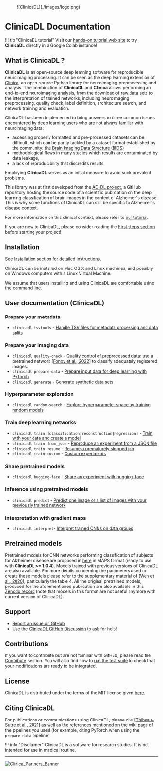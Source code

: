<figure markdown>
  ![ClinicaDL](./images/logo.png)
</figure>

# ClinicaDL Documentation

!!! tip "ClinicaDL tutorial"
    Visit our [hands-on tutorial web site](https://aramislab.paris.inria.fr/clinicadl/tuto/) 
    to try **ClinicaDL** directly in a Google Colab instance!


## What is ClinicaDL ?

**ClinicaDL** is an open-source deep learning software for reproducible neuroimaging processing. It can be seen as the deep learning extension of [Clinica](https://aramislab.paris.inria.fr/clinica/docs/public/latest/), an open-source Python library for neuroimaging preprocessing and analysis. The combination of **ClinicaDL** and **Clinica** allows performing an end-to-end neuroimaging analysis, from the download of raw data sets to the interpretation of trained networks, including neuroimaging preprocessing, quality check, label definition, architecture search, and network training and evaluation.

ClinicaDL has been implemented to bring answers to three common issues encountered by deep learning users who are not always familiar with neuroimaging data: 
- accessing properly formatted and pre-processed datasets can be difficult, which can be partly tackled by a dataset format established by the community: the [Brain Imaging Data Structure (BIDS)](https://aramislab.paris.inria.fr/clinica/docs/public/latest/BIDS/)
- methodological flaws in many studies which results are contaminated by data leakage,
- a lack of reproducibility that discredits results, 

Employing **ClinicaDL** serves as an initial measure to avoid such prevalent problems.

This library was at first developed from the [AD-DL project](https://github.com/aramis-lab/AD-DL), a GitHub repository hosting the source code of a scientific publication on the deep learning classification of
brain images in the context of Alzheimer's disease. This is why some functions 
of ClinicaDL can still be specific to Alzheimer's disease context. 


For more information on this clinical context, please refer to [our
tutorial](https://aramislab.paris.inria.fr/clinicadl/tuto/).

If you are new to ClinicaDL, please consider reading the [First steps
section](./Introduction.md) before starting your project!

## Installation

See [Installation](./Installation.md) section for detailed instructions.

ClinicaDL can be installed on Mac OS X and Linux machines, and possibly on
Windows computers with a Linux Virtual Machine.

We assume that users installing and using ClinicaDL are comfortable using the
command line.

## User documentation (ClinicaDL)

### Prepare your metadata
- `clinicadl tsvtools` - [Handle TSV files for metadata processing and data splits](./TSVTools.md)

### Prepare your imaging data
- `clinicadl quality-check` - [Quality control of preprocessed data](Preprocessing/QualityCheck.md): use a pretrained network [[Fonov et al., 2022](10.1016/j.neuroimage.2022.119266)] to classify adequately registered images.
- `clinicadl prepare-data` - [Prepare input data for deep learning with PyTorch](Preprocessing/Extract.md)
- `clinicadl generate` - [Generate synthetic data sets](https://clinicadl.readthedocs.io/en/latest/Preprocessing/Generate/)

### Hyperparameter exploration
- `clinicadl random-search` - [Explore hyperparameter space by training random models](./RandomSearch.md)

### Train deep learning networks
- `clinicadl train [classification|reconstruction|regression]` - [Train with your data and create a model](./Train/Introduction.md)
- `clinicadl train from_json` - [Reproduce an experiment from a JSON file](./Train/Retrain.md)
- `clinicadl train resume` - [Resume a prematurely stopped job](./Train/Resume.md)
- `clinicadl train custom` - [Custom experiments](./Contribute/Custom/)

### Share pretrained models
- `clinicadl hugging-face` - [Share an experiment with hugging-face](./Train/Share.md)

### Inference using pretrained models
- `clinicadl predict` - [Predict one image or a list of images with your previously trained network](Predict.md)

### Interpretation with gradient maps
- `clinicadl interpret`- [Interpret trained CNNs on data groups](./Interpret.md)

## Pretrained models

Pretrained models for CNN networks performing classification of subjects for
Alzheimer disease are proposed in
[here](https://aramislab.paris.inria.fr/clinicadl/files/models/v1.1.0/) in MAPS
format (ready to use with **ClinicaDL >= 1.0.4**). Models trained with previous
versions of ClinicaDL are also available. For more details concerning the
parameters used to create these models please refer to the supplementary
material of [[Wen et al., 2020](https://doi.org/10.1016/j.media.2020.101694)],
particularly the table 4.  All the original pretrained models, produced for
the aforementioned publication are also available in this [Zenodo
record](https://zenodo.org/record/3491003) (note that models in this format are
not useful anymore with current version of ClinicaDL). 

## Support
- [Report an issue on GitHub](https://github.com/aramis-lab/clinicadl/issues)
- Use the [ClinicaDL GitHub Discussion](https://github.com/aramis-lab/clinicadl/discussions) to ask for help!

## Contributions
If you want to contribute but are not familiar with GitHub, please read the [Contribute](./Contribute/Newcomers/) section.
You will also find how to [run the test suite](Contribute/Test.md) to check that your modifications are ready to be integrated.

## License
ClinicaDL is distributed under the terms of the MIT license given [here](https://github.com/aramis-lab/clinicadl/blob/dev/LICENSE.txt).

## Citing ClinicaDL
For publications or communications using ClinicaDL, please cite [[Thibeau-Sutre et al., 2021](https://www.sciencedirect.com/science/article/abs/pii/S0169260722002000)] 
as well as the references mentioned on the wiki page of the pipelines you used 
(for example, citing PyTorch when using the `prepare-data` pipeline).

!!! info "Disclaimer"
    ClinicaDL is a software for research studies. It is not intended for use in medical routine.

---

![Clinica_Partners_Banner](https://aramislab.paris.inria.fr/clinica/docs/public/latest/img/Clinica_Partners_Banner.png)
